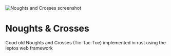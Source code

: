 <picture>
    <img src="" alt="Noughts and Crosses screenshot">
</picture>

# Noughts & Crosses

Good old Noughts and Crosses (Tic-Tac-Toe) implemented in rust using the leptos web framework
